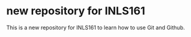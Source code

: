 # new repository for INLS161

This is a new repository for INLS161 to learn how to use Git and Github.
